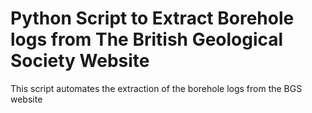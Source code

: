 # Python Script to Extract Borehole logs from The British Geological Society Website
This script automates the extraction of the borehole logs from the BGS website
